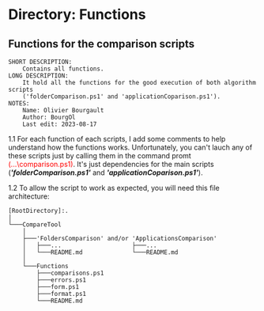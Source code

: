 
# Directory: Functions
## Functions for the comparison scripts

    SHORT DESCRIPTION:
        Contains all functions.
    LONG DESCRIPTION:
        It hold all the functions for the good execution of both algorithm scripts
        ('folderComparison.ps1' and 'applicationCoparison.ps1').
    NOTES:
        Name: Olivier Bourgault
        Author: BourgOl
        Last edit: 2023-08-17

1.1 For each function of each scripts, I add some comments to help understand how the functions works. Unfortunately, you can't lauch any of these scripts just by calling them in the command promt <font color="red">(...\comparison.ps1)</font>. It's just dependencies for the main scripts (***'folderComparison.ps1'*** and ***'applicationCoparison.ps1'***).

1.2 To allow the script to work as expected, you will need this file architecture:
```
[RootDirectory]:.
│
└───CompareTool
    │
    ├───'FoldersComparison' and/or 'ApplicationsComparison'
    │   ├───...                    ├───...
    │   └───README.md              └───README.md
    │
    └───Functions
        ├───comparisons.ps1
        ├───errors.ps1
        ├───form.ps1
        ├───format.ps1
        └───README.md